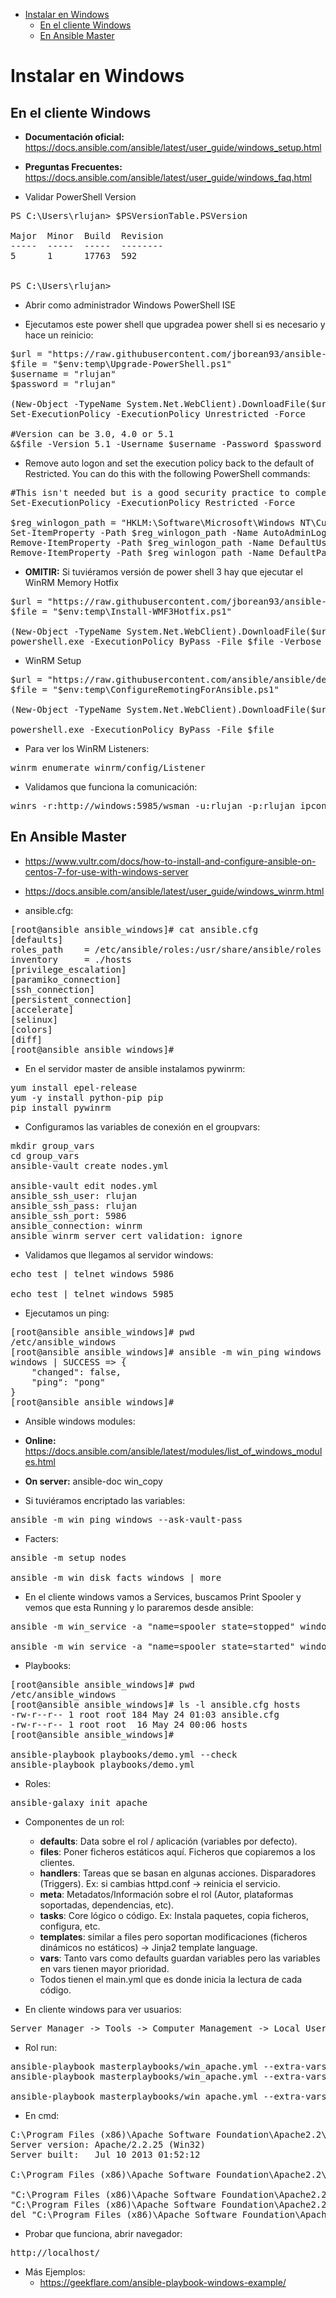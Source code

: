 - [Instalar en Windows](#instalar-en-windows)
  * [En el cliente Windows](#en-el-cliente-windows)
  * [En Ansible Master](#en-ansible-master)

# Instalar en Windows

## En el cliente Windows
* **Documentación oficial:** https://docs.ansible.com/ansible/latest/user_guide/windows_setup.html
* **Preguntas Frecuentes:** https://docs.ansible.com/ansible/latest/user_guide/windows_faq.html

* Validar PowerShell Version
<pre>
PS C:\Users\rlujan> $PSVersionTable.PSVersion

Major  Minor  Build  Revision
-----  -----  -----  --------
5      1      17763  592


PS C:\Users\rlujan>
</pre>

* Abrir como administrador Windows PowerShell ISE

* Ejecutamos este power shell que upgradea power shell si es necesario y hace un reinicio:
<pre>
$url = "https://raw.githubusercontent.com/jborean93/ansible-windows/master/scripts/Upgrade-PowerShell.ps1"
$file = "$env:temp\Upgrade-PowerShell.ps1"
$username = "rlujan"
$password = "rlujan"

(New-Object -TypeName System.Net.WebClient).DownloadFile($url, $file)
Set-ExecutionPolicy -ExecutionPolicy Unrestricted -Force

#Version can be 3.0, 4.0 or 5.1
&$file -Version 5.1 -Username $username -Password $password -Verbose
</pre>

* Remove auto logon and set the execution policy back to the default of Restricted. You can do this with the following PowerShell commands:
<pre>
#This isn't needed but is a good security practice to complete
Set-ExecutionPolicy -ExecutionPolicy Restricted -Force

$reg_winlogon_path = "HKLM:\Software\Microsoft\Windows NT\CurrentVersion\Winlogon"
Set-ItemProperty -Path $reg_winlogon_path -Name AutoAdminLogon -Value 0
Remove-ItemProperty -Path $reg_winlogon_path -Name DefaultUserName -ErrorAction SilentlyContinue
Remove-ItemProperty -Path $reg_winlogon_path -Name DefaultPassword -ErrorAction SilentlyContinue
</pre>

* **OMITIR:** Si tuviéramos versión de power shell 3 hay que ejecutar el WinRM Memory Hotfix
<pre>
$url = "https://raw.githubusercontent.com/jborean93/ansible-windows/master/scripts/Install-WMF3Hotfix.ps1"
$file = "$env:temp\Install-WMF3Hotfix.ps1"

(New-Object -TypeName System.Net.WebClient).DownloadFile($url, $file)
powershell.exe -ExecutionPolicy ByPass -File $file -Verbose
</pre>

* WinRM Setup
<pre>
$url = "https://raw.githubusercontent.com/ansible/ansible/devel/examples/scripts/ConfigureRemotingForAnsible.ps1"
$file = "$env:temp\ConfigureRemotingForAnsible.ps1"

(New-Object -TypeName System.Net.WebClient).DownloadFile($url, $file)

powershell.exe -ExecutionPolicy ByPass -File $file
</pre>

* Para ver los WinRM Listeners:
<pre>
winrm enumerate winrm/config/Listener
</pre>

* Validamos que funciona la comunicación:
<pre>
winrs -r:http://windows:5985/wsman -u:rlujan -p:rlujan ipconfig
</pre>

## En Ansible Master
* https://www.vultr.com/docs/how-to-install-and-configure-ansible-on-centos-7-for-use-with-windows-server
* https://docs.ansible.com/ansible/latest/user_guide/windows_winrm.html

* ansible.cfg:
<pre>
[root@ansible ansible_windows]# cat ansible.cfg
[defaults]
roles_path    = /etc/ansible/roles:/usr/share/ansible/roles
inventory     = ./hosts
[privilege_escalation]
[paramiko_connection]
[ssh_connection]
[persistent_connection]
[accelerate]
[selinux]
[colors]
[diff]
[root@ansible ansible_windows]# 
</pre>

* En el servidor master de ansible instalamos pywinrm:
<pre>
yum install epel-release
yum -y install python-pip pip
pip install pywinrm
</pre>

* Configuramos las variables de conexión en el groupvars:
<pre>
mkdir group_vars
cd group_vars
ansible-vault create nodes.yml

ansible-vault edit nodes.yml 
ansible_ssh_user: rlujan
ansible_ssh_pass: rlujan
ansible_ssh_port: 5986
ansible_connection: winrm
ansible_winrm_server_cert_validation: ignore
</pre>

* Validamos que llegamos al servidor windows:
<pre>
echo test | telnet windows 5986

echo test | telnet windows 5985
</pre>

* Ejecutamos un ping:
<pre>
[root@ansible ansible_windows]# pwd
/etc/ansible_windows
[root@ansible ansible_windows]# ansible -m win_ping windows
windows | SUCCESS => {
    "changed": false, 
    "ping": "pong"
}
[root@ansible ansible_windows]# 
</pre>

* Ansible windows modules:
 * **Online:** https://docs.ansible.com/ansible/latest/modules/list_of_windows_modules.html
 * **On server:** ansible-doc win_copy

* Si tuviéramos encriptado las variables:
<pre>
ansible -m win_ping windows --ask-vault-pass
</pre>

* Facters:
<pre>
ansible -m setup nodes

ansible -m win_disk_facts windows | more
</pre>

* En el cliente windows vamos a Services, buscamos Print Spooler y vemos que esta Running y lo pararemos desde ansible:
<pre>
ansible -m win_service -a "name=spooler state=stopped" windows

ansible -m win_service -a "name=spooler state=started" windows
</pre>

* Playbooks:
<pre>
[root@ansible ansible_windows]# pwd
/etc/ansible_windows
[root@ansible ansible_windows]# ls -l ansible.cfg hosts
-rw-r--r-- 1 root root 184 May 24 01:03 ansible.cfg
-rw-r--r-- 1 root root  16 May 24 00:06 hosts
[root@ansible ansible_windows]# 

ansible-playbook playbooks/demo.yml --check
ansible-playbook playbooks/demo.yml 
</pre>

* Roles:
<pre>
ansible-galaxy init apache
</pre>

* Componentes de un rol:
  * **defaults**: Data sobre el rol / aplicación (variables por defecto).
  * **files**: Poner ficheros estáticos aquí. Ficheros que copiaremos a los clientes.
  * **handlers**: Tareas que se basan en algunas acciones. Disparadores (Triggers). Ex: si cambias httpd.conf -> reinicia el servicio.
  * **meta**: Metadatos/Información sobre el rol (Autor, plataformas soportadas, dependencias, etc).
  * **tasks**: Core lógico o código. Ex: Instala paquetes, copia ficheros, configura, etc.
  * **templates**: similar a files pero soportan modificaciones (ficheros dinámicos no estáticos) -> Jinja2 template language.
  * **vars**: Tanto vars como defaults guardan variables pero las variables en vars tienen mayor prioridad.
  * Todos tienen el main.yml que es donde inicia la lectura de cada código.

* En cliente windows para ver usuarios:
<pre>
Server Manager -> Tools -> Computer Management -> Local Users and Groups -> Users
</pre>

* Rol run:
<pre>
ansible-playbook masterplaybooks/win_apache.yml --extra-vars="hosts=windows" --tags=notepad --check
ansible-playbook masterplaybooks/win_apache.yml --extra-vars="hosts=windows" --tags=notepad

ansible-playbook masterplaybooks/win_apache.yml --extra-vars="hosts=windows"
</pre>

* En cmd:
<pre>
C:\Program Files (x86)\Apache Software Foundation\Apache2.2\bin>httpd.exe -v
Server version: Apache/2.2.25 (Win32)
Server built:   Jul 10 2013 01:52:12

C:\Program Files (x86)\Apache Software Foundation\Apache2.2\bin>

"C:\Program Files (x86)\Apache Software Foundation\Apache2.2\bin\httpd.exe" -k stop
"C:\Program Files (x86)\Apache Software Foundation\Apache2.2\bin\httpd.exe" -k uninstall
del "C:\Program Files (x86)\Apache Software Foundation\Apache2.2\htdocs\index.html"
</pre>

* Probar que funciona, abrir navegador:
<pre>
http://localhost/
</pre>

* Más Ejemplos:
  * https://geekflare.com/ansible-playbook-windows-example/
